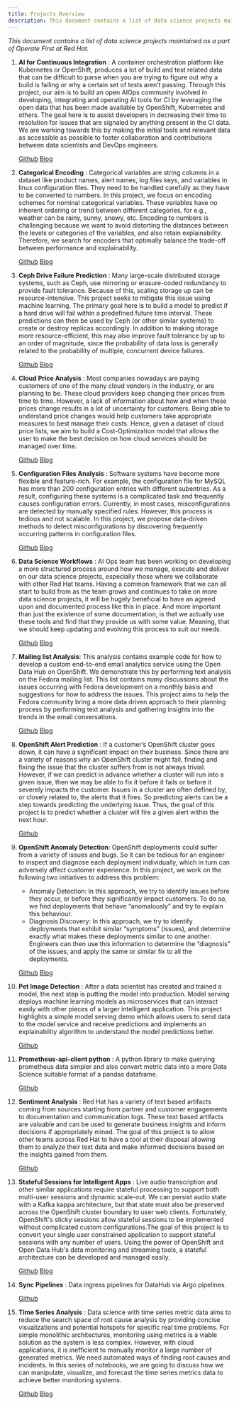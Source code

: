 ```yaml
---
title: Projects Overview
description: This document contains a list of data science projects maintained as a part of Operate First at Red Hat
---
```

_This document contains a list of data science projects maintained as a part of Operate First at Red Hat._

1. **AI for Continuous Integration** : A container orchestration platform like Kubernetes or OpenShift, produces a lot of build and test related data that can be difficult to parse when you are trying to figure out why a build is failing or why a certain set of tests aren’t passing. Through this project, our aim is to build an open AIOps community involved in developing, integrating and operating AI tools for CI by leveraging the open data that has been made available by OpenShift, Kubernetes and others.  The goal here is to assist developers in decreasing their time to resolution for issues that are signaled by anything present in the CI data. We are working towards this by making the initial tools and relevant data as accessible as possible to foster collaboration and contributions between data scientists and DevOps engineers.

    [Github](https://github.com/aicoe-aiops/ocp-ci-analysis)
    [Blog](https://www.operate-first.cloud/data-science/ocp-ci-analysis/)

2. **Categorical Encoding** : Categorical variables are string columns in a dataset like product names, alert names, log files keys, and variables in linux configuration files. They need to be handled carefully as they have to be converted to numbers. In this project, we focus on encoding schemes for nominal categorical variables. These variables have no inherent ordering or trend between different categories, for e.g., weather can be rainy, sunny, snowy, etc. Encoding to numbers is challenging because we want to avoid distorting the distances between the levels or categories of the variables, and also retain explainability. Therefore, we search for encoders that optimally balance the trade-off between performance and explainability.

    [Github](https://github.com/aicoe-aiops/categorical-encoding)
    [Blog](https://www.operate-first.cloud/data-science/categorical-encoding/docs/blog/blog.md)

3. **Ceph Drive Failure Prediction** : Many large-scale distributed storage systems, such as Ceph, use mirroring or erasure-coded redundancy to provide fault tolerance. Because of this, scaling storage up can be resource-intensive. This project seeks to mitigate this issue using machine learning. The primary goal here is to build a model to predict if a hard drive will fail within a predefined future time interval. These predictions can then be used by Ceph (or other similar systems) to create or destroy replicas accordingly. In addition to making storage more resource-efficient, this may also improve fault tolerance by up to an order of magnitude, since the probability of data loss is generally related to the probability of multiple, concurrent device failures.

    [Github](https://github.com/aicoe-aiops/ceph_drive_failure)
    [Blog](https://www.operate-first.cloud/data-science/ceph-drive-failure/docs/blog/hard-drive-failure-prediction-blog.md)

4. **Cloud Price Analysis** : Most companies nowadays are paying customers of one of the many cloud vendors in the industry, or are planning to be. These cloud providers keep changing their prices from time to time. However, a lack of information about how and when these prices change results in a lot of uncertainty for customers. Being able to understand price changes would help customers take appropriate measures to best manage their costs. Hence, given a dataset of cloud price lists, we aim to build a Cost-Optimization model that allows the user to make the best decision on how cloud services should be managed over time.

    [Github](https://github.com/aicoe-aiops/cloud-price-analysis-public)
    [Blog](https://www.operate-first.cloud/data-science/cloud-price-analysis/)


5. **Configuration Files Analysis** : Software systems have become more flexible and feature-rich. For example, the configuration file for MySQL has more than 200 configuration entries with different subentries. As a result, configuring these systems is a complicated task and frequently causes configuration errors. Currently, in most cases, misconfigurations are detected by manually specified rules. However, this process is tedious and not scalable. In this project, we propose data-driven methods to detect misconfigurations by discovering frequently occurring patterns in configuration files.

    [Github](https://github.com/aicoe-aiops/configuration-files-analysis)
    [Blog](https://www.operate-first.cloud/data-science/configuration-files-analysis/docs/blog/configuration-file-analysis-blog.md)

6. **Data Science Workflows** : AI Ops team has been working on developing a more structured process around how we manage, execute and deliver on our data science projects, especially those where we collaborate with other Red Hat teams. Having a common framework that we can all start to build from as the team grows and continues to take on more data science projects, it will be hugely beneficial to have an agreed upon and documented process like this in place. And more important than just the existence of some documentation, is that we actually use these tools and find that they provide us with some value. Meaning, that we should keep updating and evolving this process to suit our needs.

    [Github](https://github.com/aicoe-aiops/data-science-workflows)
    [Blog](https://www.operate-first.cloud/data-science/data-science-workflows/)

7. **Mailing list Analysis**: This analysis contains example code for how to develop a custom end-to-end email analytics service using the Open Data Hub on OpenShift. We demonstrate this by performing text analysis on the Fedora mailing list. This list contains many discussions about the issues occurring with Fedora development on a monthly basis and suggestions for how to address the issues. This project aims to help the Fedora community bring a more data driven approach to their planning process by performing text analysis and gathering insights into the trends in the email conversations.

    [Github](https://github.com/aicoe-aiops/mailing-list-analysis-toolkit)
    [Blog](https://www.operate-first.cloud/data-science/mailing-list-analysis/)

8. **OpenShift Alert Prediction** : If a customer’s OpenShift cluster goes down, it can have a significant impact on their business. Since there are a variety of reasons why an OpenShift cluster might fail, finding and fixing the issue that the cluster suffers from is not always trivial. However, if we can predict in advance whether a cluster will run into a given issue, then we may be able to fix it before it fails or before it severely impacts the customer. Issues in a cluster are often defined by, or closely related to, the alerts that it fires. So predicting alerts can be a step towards predicting the underlying issue. Thus, the goal of this project is to predict whether a cluster will fire a given alert within the next hour.

    [Github](https://github.com/aicoe-aiops/ocp-alert-prediction-public)

9. **OpenShift Anomaly Detection**: OpenShift deployments could suffer from a variety of issues and bugs. So it can be tedious for an engineer to inspect and diagnose each deployment individually, which in turn can adversely affect customer experience. In this project, we work on the following two initiatives to address this problem:
    - Anomaly Detection: In this approach, we try to identify issues before they occur, or before they significantly impact customers. To do so, we find deployments that behave “anomalously” and try to explain this behaviour.
    - Diagnosis Discovery: In this approach, we try to identify deployments that exhibit similar “symptoms” (issues), and determine exactly what makes these deployments similar to one another. Engineers can then use this information to determine the “diagnosis” of the issues, and apply the same or similar fix to all the deployments.

    [Github](https://github.com/aicoe-aiops/openshift-anomaly-detection)
    [Blog](https://www.operate-first.cloud/data-science/openshift-anomaly-detection/docs/blog/diagnosis-discovery-blog.md)

10. **Pet Image Detection** : After a data scientist has created and trained a model, the next step is putting the model into production. Model serving deploys machine learning models as microservices that can interact easily with other pieces of a larger intelligent application. This project highlights a simple model serving demo which allows users to send data to the model service and receive predictions and implements an explainability algorithm to understand the model predictions better.

    [Github](https://github.com/aicoe-aiops/pet-image-detection)

11. **Prometheus-api-client python** : A python library to make querying prometheus data simpler and also convert metric data into a more Data Science suitable format of a pandas dataframe.

    [Github](https://github.com/AICoE/prometheus-api-client-python)

12. **Sentiment Analysis** : Red Hat has a variety of text based artifacts coming from sources starting from partner and customer engagements to documentation and communication logs. These text based artifacts are valuable and can be used to generate business insights and inform decisions if appropriately mined. The goal of this project is to allow other teams across Red Hat to have a tool at their disposal allowing them to analyze their text data and make informed decisions based on the insights gained from them.

    [Github](https://github.com/aicoe-aiops/sentiment-analysis-public)

13. **Stateful Sessions for Intelligent Apps** : Live audio transcription and other similar applications require stateful processing to support both multi-user sessions and dynamic scale-out. We can persist audio state with a Kafka kappa architecture, but that state must also be preserved across the OpenShift cluster boundary to user web clients. Fortunately, OpenShift's sticky sessions allow stateful sessions to be implemented without complicated custom configurations.The goal of this project is to convert your single user constrained application to support stateful sessions with any number of users. Using the power of OpenShift and Open Data Hub's data monitoring and streaming tools, a stateful architecture can be developed and managed easily.

    [Github](https://github.com/Gkrumbach07/audio-decoder-demo)
    [Blog](https://www.operate-first.cloud/data-science/stateful-sessions-for-intelligent-apps/docs/blog.md)

14. **Sync Pipelines** : Data ingress pipelines for DataHub via Argo pipelines.

    [Github](https://github.com/aicoe-aiops/sync-pipelines)

15. **Time Series Analysis** : Data science with time series metric data aims to reduce the search space of root cause analysis by providing concise visualizations and potential hotspots for specific real time problems. For simple monolithic architectures, monitoring using metrics is a viable solution as the system is less complex. However, with cloud applications, it is inefficient to manually monitor a large number of generated metrics. We need automated ways of finding root causes and incidents. In this series of notebooks, we are going to discuss how we can manipulate, visualize, and forecast the time series metrics data to achieve better monitoring systems.

    [Github](https://github.com/aicoe-aiops/time-series)
    [Blog](https://www.operate-first.cloud/data-science/time-series/)

